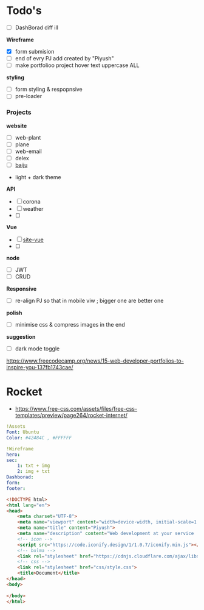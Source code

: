 # Todo's
- [ ] DashBorad diff ill

__Wireframe__
- [x] form submision
- [ ] end of evry PJ add created by "Piyush"
- [ ] make portfolioo project hover text uppercase ALL

__styling__
- [ ] form styling & respopnsive
- [ ] pre-loader

### Projects
__website__
- [ ] web-plant
- [ ] plane
- [ ] web-email
- [ ] delex
- [ ] [baiju]()
- light + dark theme

__API__
- [ ] corona
- [ ] weather
- [ ] 

__Vue__
- [ ] [site-vue](https://site-vue.netlify.app/)
- [ ] 

__node__
- [ ] JWT
- [ ] CRUD

__Responsive__
- [ ] re-align PJ so that in mobile viw ; bigger one are better one

__polish__
- [ ] minimise css & compress images in the end

__suggestion__
- [ ] dark mode toggle

https://www.freecodecamp.org/news/15-web-developer-portfolios-to-inspire-you-137fb1743cae/
# Rocket
- https://www.free-css.com/assets/files/free-css-templates/preview/page264/rocket-internet/




```yaml
!Assets
Font: Ubuntu
Color: #42484C , #FFFFFF 

!Wireframe
hero:
sec:
    1: txt + img
    2: img + txt
Dashborad:
form:
footer:
```

```html
<!DOCTYPE html>
<html lang="en">
<head>
    <meta charset="UTF-8">
    <meta name="viewport" content="width=device-width, initial-scale=1.0">
    <meta name="title" content="Piyush">
    <meta name="description" content="Web development at your service !">
    <!-- icon -->
    <script src="https://code.iconify.design/1/1.0.7/iconify.min.js"></script>
    <!-- bulma -->
    <link rel="stylesheet" href="https://cdnjs.cloudflare.com/ajax/libs/bulma/0.9.2/css/bulma.min.css" />
    <!-- css -->
    <link rel="stylesheet" href="css/style.css">
    <title>Document</title>
</head>
<body>
    
</body>
</html>
```

